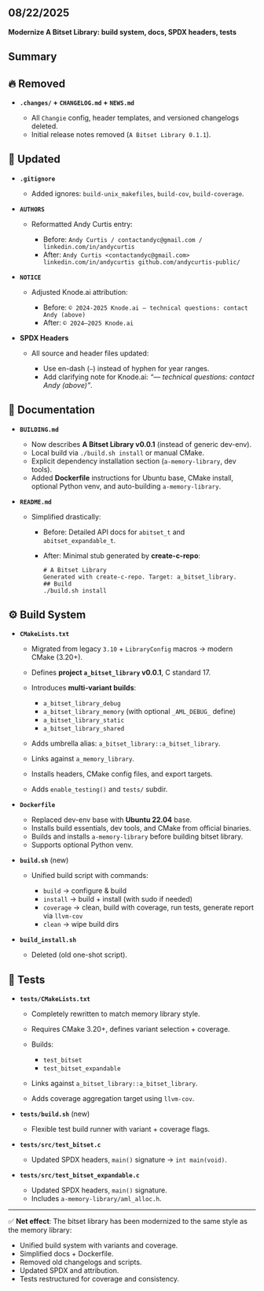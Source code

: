 ## 08/22/2025

**Modernize A Bitset Library: build system, docs, SPDX headers, tests**

## Summary

## 🔥 Removed

* **`.changes/` + `CHANGELOG.md` + `NEWS.md`**

    * All `Changie` config, header templates, and versioned changelogs deleted.
    * Initial release notes removed (`A Bitset Library 0.1.1`).

## 📝 Updated

* **`.gitignore`**

    * Added ignores: `build-unix_makefiles`, `build-cov`, `build-coverage`.
* **`AUTHORS`**

    * Reformatted Andy Curtis entry:

        * Before: `Andy Curtis / contactandyc@gmail.com / linkedin.com/in/andycurtis`
        * After: `Andy Curtis <contactandyc@gmail.com> linkedin.com/in/andycurtis github.com/andycurtis-public/`
* **`NOTICE`**

    * Adjusted Knode.ai attribution:

        * Before: `© 2024-2025 Knode.ai — technical questions: contact Andy (above)`
        * After: `© 2024–2025 Knode.ai`
* **SPDX Headers**

    * All source and header files updated:

        * Use en-dash (`–`) instead of hyphen for year ranges.
        * Add clarifying note for Knode.ai: *“— technical questions: contact Andy (above)”*.

## 📖 Documentation

* **`BUILDING.md`**

    * Now describes **A Bitset Library v0.0.1** (instead of generic dev-env).
    * Local build via `./build.sh install` or manual CMake.
    * Explicit dependency installation section (`a-memory-library`, dev tools).
    * Added **Dockerfile** instructions for Ubuntu base, CMake install, optional Python venv, and auto-building `a-memory-library`.
* **`README.md`**

    * Simplified drastically:

        * Before: Detailed API docs for `abitset_t` and `abitset_expandable_t`.
        * After: Minimal stub generated by **create-c-repo**:

          ```
          # A Bitset Library
          Generated with create-c-repo. Target: a_bitset_library.
          ## Build
          ./build.sh install
          ```

## ⚙️ Build System

* **`CMakeLists.txt`**

    * Migrated from legacy `3.10` + `LibraryConfig` macros → modern CMake (3.20+).
    * Defines **project `a_bitset_library` v0.0.1**, C standard 17.
    * Introduces **multi-variant builds**:

        * `a_bitset_library_debug`
        * `a_bitset_library_memory` (with optional `_AML_DEBUG_` define)
        * `a_bitset_library_static`
        * `a_bitset_library_shared`
    * Adds umbrella alias: `a_bitset_library::a_bitset_library`.
    * Links against `a_memory_library`.
    * Installs headers, CMake config files, and export targets.
    * Adds `enable_testing()` and `tests/` subdir.
* **`Dockerfile`**

    * Replaced dev-env base with **Ubuntu 22.04** base.
    * Installs build essentials, dev tools, and CMake from official binaries.
    * Builds and installs `a-memory-library` before building bitset library.
    * Supports optional Python venv.
* **`build.sh`** (new)

    * Unified build script with commands:

        * `build` → configure & build
        * `install` → build + install (with sudo if needed)
        * `coverage` → clean, build with coverage, run tests, generate report via `llvm-cov`
        * `clean` → wipe build dirs
* **`build_install.sh`**

    * Deleted (old one-shot script).

## 🧪 Tests

* **`tests/CMakeLists.txt`**

    * Completely rewritten to match memory library style.
    * Requires CMake 3.20+, defines variant selection + coverage.
    * Builds:

        * `test_bitset`
        * `test_bitset_expandable`
    * Links against `a_bitset_library::a_bitset_library`.
    * Adds coverage aggregation target using `llvm-cov`.
* **`tests/build.sh`** (new)

    * Flexible test build runner with variant + coverage flags.
* **`tests/src/test_bitset.c`**

    * Updated SPDX headers, `main()` signature → `int main(void)`.
* **`tests/src/test_bitset_expandable.c`**

    * Updated SPDX headers, `main()` signature.
    * Includes `a-memory-library/aml_alloc.h`.

---

✅ **Net effect**:
The bitset library has been modernized to the same style as the memory library:

* Unified build system with variants and coverage.
* Simplified docs + Dockerfile.
* Removed old changelogs and scripts.
* Updated SPDX and attribution.
* Tests restructured for coverage and consistency.
